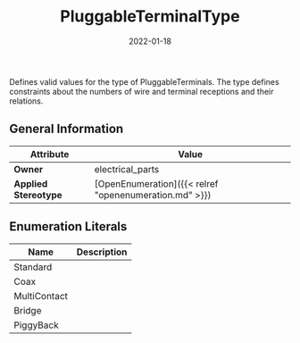 ﻿---
title: PluggableTerminalType
toc: false
type: specs
date: "2022-01-18"
draft: false
specification: VEC
version: 1.2.2
documentType: "Recommendation"
elementType: Class
classes:
  - PluggableTerminalType
menu_name: vec-1.2.2
---
<p> Defines valid values for the type of PluggableTerminals. The type defines constraints about the numbers of wire and&#160;terminal receptions and their relations.      </p>

## General Information

| Attribute               | Value |
|-------------------------|-------|
| **Owner**               | electrical_parts |
| **Applied Stereotype**  | [OpenEnumeration]({{< relref "openenumeration.md" >}})<br/>  |

## Enumeration Literals
| Name          | **Description** |
|---------------|-----------------|
| Standard |  |
| Coax |  |
| MultiContact |  |
| Bridge |  |
| PiggyBack |  |
